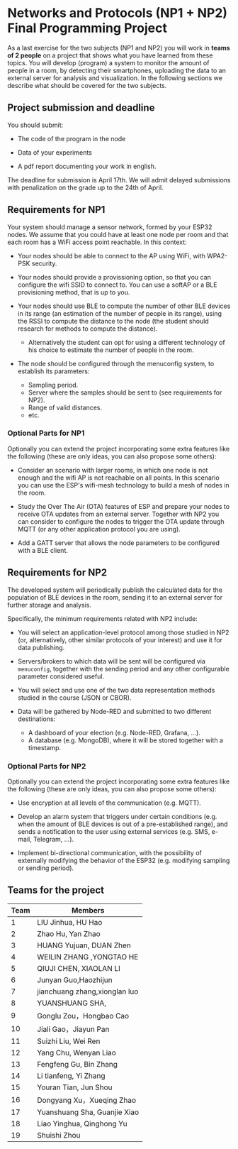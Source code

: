 # Networks and Protocols (NP1 + NP2) Final Programming Project

As a last exercise for the two subjects (NP1 and NP2) you will work in **teams
of 2 people** on a project that shows what you have learned from these topics.
You will develop (program) a system to monitor the amount of people in a room,
by detecting their smartphones, uploading the data to an external server for
analysis and visualization. In the following sections we describe what should be
covered for the two subjects.

## Project submission and deadline

You should submit:

- The code of the program in the node

- Data of your experiments

- A pdf report documenting your work in english.

The deadline for submission is April 17th. We will admit delayed
submissions with penalization on the grade up to the 24th of April.

## Requirements for NP1

Your system should manage a sensor network, formed by your ESP32 nodes. We assume
that you could have at least one node per room and that each room has a WiFi
access point reachable. In this context:

- Your nodes should be able to connect to the AP using WiFi, with WPA2-PSK
  security.

- Your nodes should provide a provissioning option, so that you can configure
  the wifi SSID to connect to. You can use a softAP or a BLE provisioning
  method, that is up to you.

- Your nodes should use BLE to compute the number of other BLE devices in its
  range (an estimation of the number of people in its range), using the RSSI to
  compute the distance to the node (the student should research for methods to
  compute the distance).

  	+ Alternatively the student can opt for using a different technology of his
	  choice to estimate the number of people in the room.

- The node should be configured through the menuconfig system, to establish its
  parameters:
  	+ Sampling period.
	+ Server where the samples should be sent to (see requirements for NP2).
	+ Range of valid distances.
	+ etc.

### Optional Parts for NP1

Optionally you can extend the project incorporating some extra features like the
following (these are only ideas, you can also propose some others):

- Consider an scenario with larger rooms, in which one node is not enough and
  the wifi AP is not reachable on all points. In this scenario you can use the
  ESP's wifi-mesh technology to build a mesh of nodes in the room.

- Study the Over The Air (OTA) features of ESP and prepare your nodes to receive
  OTA updates from an external server. Together with NP2 you can consider to
  configure the nodes to trigger the OTA update through MQTT (or any other
  application protocol you are using).

- Add a GATT server that allows the node parameters to be configured with a BLE
  client.

## Requirements for NP2

The developed system will periodically publish the calculated data for the 
population of BLE devices in the room, sending it to an external server for 
further storage and analysis. 

Specifically, the minimum requirements related with NP2 include:

- You will select an application-level protocol among those studied in NP2 
  (or, alternatively, other similar protocols of your interest) and use it 
  for data publishing.

- Servers/brokers to which data will be sent will be configured via `menuconfig`, 
  together with the sending period and any other configurable parameter 
  considered useful.

- You will select and use one of the two data representation methods studied in 
  the course (JSON or CBOR).

- Data will be gathered by Node-RED and submitted to two different destinations:
	+ A dashboard of your election (e.g. Node-RED, Grafana, ...).
	+ A database (e.g. MongoDB), where it will be stored together with a timestamp.

### Optional Parts for NP2

Optionally you can extend the project incorporating some extra features like the
following (these are only ideas, you can also propose some others):

- Use encryption at all levels of the communication (e.g. MQTT).

- Develop an alarm system that triggers under certain conditions (e.g. when the amount of 
  BLE devices is out of a pre-established range), and sends a notification to the user using
  external services (e.g. SMS, e-mail, Telegram, ...).

- Implement bi-directional communication, with the possibility of externally modifying the 
  behavior of the ESP32 (e.g. modifying sampling or sending period).

## Teams for the project

| Team  | Members                          |
| ----- | -------------------------------- |
| 1     | LIU Jinhua, HU Hao               |
| 2     | Zhao Hu, Yan Zhao                |
| 3     | HUANG Yujuan, DUAN Zhen          |
| 4     | WEILIN ZHANG ,YONGTAO HE         |
| 5     | QIUJI CHEN, XIAOLAN LI           |
| 6     | Junyan Guo,Haozhijun             |
| 7     | jianchuang zhang,xionglan luo    |
| 8     | YUANSHUANG SHA,                  |
| 9     | Gonglu Zou，Hongbao Cao          |
| 10    | Jiali Gao，Jiayun Pan            |
| 11    | Suizhi Liu, Wei Ren              |
| 12    | Yang Chu, Wenyan Liao            |
| 13    | Fengfeng Gu, Bin Zhang           |
| 14    | Li tianfeng, Yi Zhang            |
| 15    | Youran Tian, Jun Shou            |
| 16    | Dongyang Xu，Xueqing Zhao        |
| 17    | Yuanshuang Sha, Guanjie Xiao     |
| 18    | Liao Yinghua, Qinghong Yu        |
| 19    | Shuishi Zhou                     |
